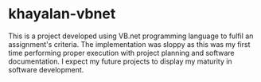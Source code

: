 # khayalan-vbnet
This is a project developed using VB.net programming language to fulfil an assignment's criteria. The implementation was sloppy as this was my first time performing proper execution with project planning and software documentation. I expect my future projects to display my maturity in software development.
